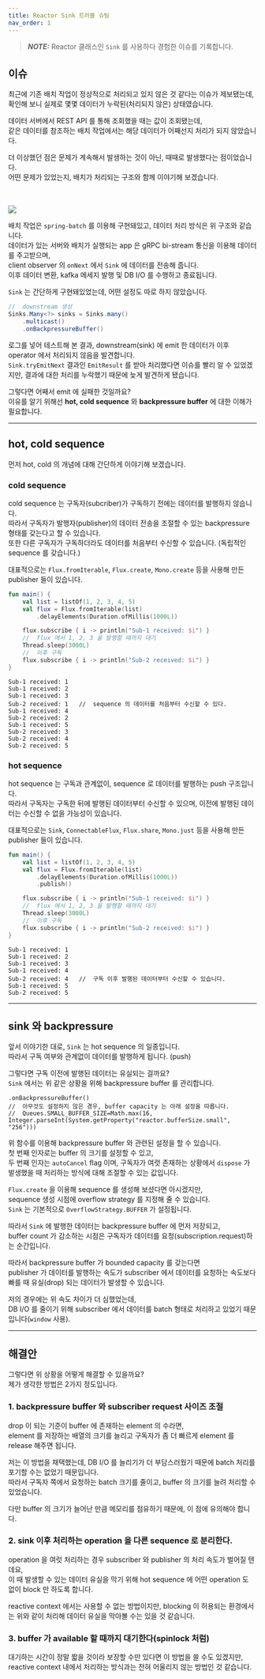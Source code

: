 ```yaml
---
title: Reactor Sink 트러블 슈팅
nav_order: 1
---
```

> **_NOTE:_** Reactor 클래스인 `Sink` 를 사용하다 경험한 이슈를 기록합니다.

## 이슈
최근에 기존 배치 작업이 정상적으로 처리되고 있지 않은 것 같다는 이슈가 제보됐는데,<br> 
확인해 보니 실제로 몇몇 데이터가 누락된(처리되지 않은) 상태였습니다.<br>

데이터 서버에서 REST API 를 통해 조회했을 때는 값이 조회됐는데,<br>
같은 데이터를 참조하는 배치 작업에서는 해당 데이터가 어째선지 처리가 되지 않았습니다.<br>

더 이상했던 점은 문제가 계속해서 발생하는 것이 아닌, 때때로 발생했다는 점이었습니다.<br>
어떤 문제가 있었는지, 배치가 처리되는 구조와 함께 이야기해 보겠습니다.
<br><br><br>

<img src="https://github.com/user-attachments/assets/60b52212-8a5d-477d-ba5f-4ad74419bca7">

배치 작업은 `spring-batch` 를 이용해 구현돼있고, 데이터 처리 방식은 위 구조와 같습니다.<br>
데이터가 있는 서버와 배치가 실행되는 app 은 gRPC bi-stream 통신을 이용해 데이터를 주고받으며,<br>
client observer 의 `onNext` 에서 `Sink` 에 데이터를 전송해 줍니다.<br>
이후 데이터 변환, kafka 메세지 발행 및 DB I/O 를 수행하고 종료됩니다.<br>

`Sink` 는 간단하게 구현돼있었는데, 어떤 설정도 따로 하지 않았습니다.
```java
//  downstream 생성
Sinks.Many<?> sinks = Sinks.many()
    .multicast()
    .onBackpressureBuffer()
```

로그를 넣어 테스트해 본 결과, downstream(sink) 에 emit 한 데이터가 이후 operator 에서 처리되지 않음을 발견합니다.<br>
`Sink.tryEmitNext` 결과인 `EmitResult` 를 받아 처리했다면 이슈를 빨리 알 수 있었겠지만, 결과에 대한 처리를 누락했기 때문에 늦게 발견하게 됐습니다.<br>

그렇다면 어째서 emit 에 실패한 것일까요?<br>
이유를 알기 위해선 **hot, cold sequence** 와 **backpressure buffer** 에 대한 이해가 필요합니다. 

---

## hot, cold sequence
먼저 hot, cold 의 개념에 대해 간단하게 이야기해 보겠습니다.

### cold sequence
cold sequence 는 구독자(subcriber)가 구독하기 전에는 데이터를 발행하지 않습니다.<br>
따라서 구독자가 발행자(publisher)의 데이터 전송을 조절할 수 있는 backpressure 형태를 갖는다고 할 수 있습니다.<br>
또한 다른 구독자가 구독하더라도 데이터를 처음부터 수신할 수 있습니다. (독립적인 sequence 를 갖습니다.)

대표적으로는 `Flux.fromIterable`, `Flux.create`, `Mono.create` 등을 사용해 만든 publisher 들이 있습니다.
```kotlin
fun main() {
    val list = listOf(1, 2, 3, 4, 5)
    val flux = Flux.fromIterable(list)
        .delayElements(Duration.ofMillis(1000L))

    flux.subscribe { i -> println("Sub-1 received: $i") }
    //  flux 에서 1, 2, 3 을 발행할 때까지 대기
    Thread.sleep(3000L)
    //  이후 구독
    flux.subscribe { i -> println("Sub-2 received: $i") }
}
```
```shell
Sub-1 received: 1
Sub-1 received: 2
Sub-1 received: 3
Sub-2 received: 1   //  sequence 의 데이터를 처음부터 수신할 수 있다.
Sub-1 received: 4
Sub-2 received: 2
Sub-1 received: 5
Sub-2 received: 3
Sub-2 received: 4
Sub-2 received: 5
```

### hot sequence
hot sequence 는 구독과 관계없이, sequence 로 데이터를 발행하는 push 구조입니다.<br>
따라서 구독자는 구독한 뒤에 발행된 데이터부터 수신할 수 있으며, 이전에 발행된 데이터는 수신할 수 없을 가능성이 있습니다.

대표적으로는 `Sink`, `ConnectableFlux`, `Flux.share`, `Mono.just` 등을 사용해 만든 publisher 들이 있습니다.<br>
```kotlin
fun main() {
    val list = listOf(1, 2, 3, 4, 5)
    val flux = Flux.fromIterable(list)
        .delayElements(Duration.ofMillis(1000L))
        .publish()

    flux.subscribe { i -> println("Sub-1 received: $i") }
    //  flux 에서 1, 2, 3 을 발행할 때까지 대기
    Thread.sleep(3000L)
    //  이후 구독
    flux.subscribe { i -> println("Sub-2 received: $i") }
}
```
```shell
Sub-1 received: 1
Sub-1 received: 2
Sub-1 received: 3
Sub-1 received: 4
Sub-2 received: 4   //  구독 이후 발행된 데이터부터 수신할 수 있습니다.
Sub-1 received: 5
Sub-2 received: 5
```

---

## sink 와 backpressure
앞서 이야기한 대로, `Sink` 는 hot sequence 의 일종입니다.<br>
따라서 구독 여부와 관계없이 데이터를 발행하게 됩니다. (push)

그렇다면 구독 이전에 발행된 데이터는 유실되는 걸까요?<br>
`Sink` 에서는 위 같은 상황을 위해 backpressure buffer 를 관리합니다.<br>
```
.onBackpressureBuffer()
//  아무것도 설정하지 않은 경우, buffer capacity 는 아래 설정을 따릅니다.
//  Queues.SMALL_BUFFER_SIZE=Math.max(16, Integer.parseInt(System.getProperty("reactor.bufferSize.small", "256")))
```
위 함수를 이용해 backpressure buffer 와 관련된 설정을 할 수 있습니다.<br>
첫 번째 인자로는 buffer 의 크기를 설정할 수 있고,<br>
두 번째 인자는 `autoCancel` flag 이며, 구독자가 여럿 존재하는 상황에서 `dispose` 가 발생했을 때 처리하는 방식에 대해 조절할 수 있는 값입니다. 

`Flux.create` 을 이용해 sequence 를 생성해 보셨다면 아시겠지만,<br>sequence 생성 시점에 overflow strategy 를 지정해 줄 수 있습니다.<br>
`Sink` 는 기본적으로 `OverflowStrategy.BUFFER` 가 설정됩니다.

따라서 `Sink` 에 발행한 데이터는 backpressure buffer 에 먼저 저장되고,<br>
buffer count 가 감소하는 시점은 구독자가 데이터를 요청(subscription.request)하는 순간입니다.<br>

따라서 backpressure buffer 가 bounded capacity 를 갖는다면<br>
publisher 가 데이터를 발행하는 속도가 subscriber 에서 데이터를 요청하는 속도보다 빠를 때 유실(drop) 되는 데이터가 발생할 수 있습니다.<br>

저의 경우에는 위 속도 차이가 더 심했었는데,<br>
DB I/O 를 줄이기 위해 subscriber 에서 데이터를 batch 형태로 처리하고 있었기 때문입니다(`window` 사용).<br>

---

## 해결안
그렇다면 위 상황을 어떻게 해결할 수 있을까요?<br>
제가 생각한 방법은 2가지 정도입니다.<br>

### 1. backpressure buffer 와 subscriber request 사이즈 조절
drop 이 되는 기준이 buffer 에 존재하는 element 의 수라면,<br>
element 를 저장하는 배열의 크기를 늘리고 구독자가 좀 더 빠르게 element 를 release 해주면 됩니다.<br>

저는 이 방법을 채택했는데, DB I/O 를 늘리기가 더 부담스러웠기 때문에 batch 처리를 포기할 수는 없었기 때문입니다.<br>
따라서 구독자 쪽에서 요청하는 batch 크기를 줄이고, buffer 의 크기를 늘려 처리할 수 있었습니다.

다만 buffer 의 크기가 늘어난 만큼 메모리를 점유하기 때문에, 이 점에 유의해야 합니다.

### 2. sink 이후 처리하는 operation 을 다른 sequence 로 분리한다.
operation 을 여럿 처리하는 경우 subscriber 와 publisher 의 처리 속도가 벌어질 텐데요,<br>
이 때 발생할 수 있는 데이터 유실을 막기 위해 hot sequence 에 어떤 operation 도 없이 block 만 하도록 합니다.<br>

reactive context 에서는 사용할 수 없는 방법이지만, blocking 이 허용되는 환경에서는 위와 같이 처리해 데이터 유실을 막아볼 수는 있을 것 같습니다.<br>

### 3. buffer 가 available 할 때까지 대기한다(spinlock 처럼)
대기하는 시간이 정말 짧을 것이라 보장할 수만 있다면 이 방법을 쓸 수도 있겠지만,<br>
reactive context 내에서 처리하는 방식과는 전혀 어울리지 않는 방법인 것 같습니다.
